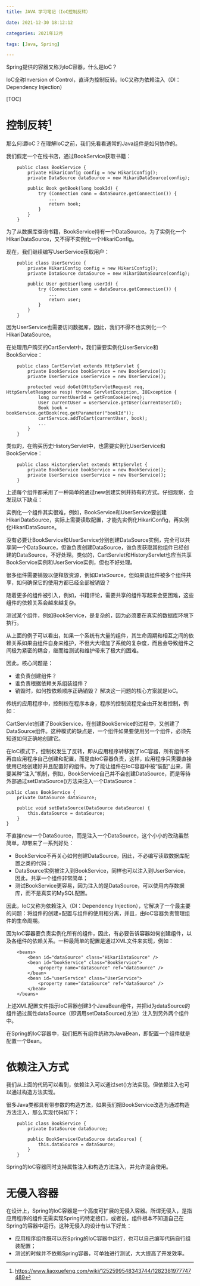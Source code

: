 ```yaml
---
title: JAVA 学习笔记（IoC控制反转）

date: 2021-12-30 18:12:12  

categories: 2021年12月

tags: [Java, Spring]

---
```


Spring提供的容器又称为IoC容器，什么是IoC？

IoC全称Inversion of Control，直译为控制反转。IoC又称为依赖注入（DI：Dependency Injection）

<!-- more -->

[TOC]

# 控制反转[^1]

那么何谓IoC？在理解IoC之前，我们先看看通常的Java组件是如何协作的。

我们假定一个在线书店，通过BookService获取书籍：

```    
    public class BookService {
        private HikariConfig config = new HikariConfig();
        private DataSource dataSource = new HikariDataSource(config);
    
        public Book getBook(long bookId) {
            try (Connection conn = dataSource.getConnection()) {
                ...
                return book;
            }
        }
    }

```
为了从数据库查询书籍，BookService持有一个DataSource。为了实例化一个HikariDataSource，又不得不实例化一个HikariConfig。

现在，我们继续编写UserService获取用户：

```
    public class UserService {
        private HikariConfig config = new HikariConfig();
        private DataSource dataSource = new HikariDataSource(config);
    
        public User getUser(long userId) {
            try (Connection conn = dataSource.getConnection()) {
                ...
                return user;
            }
        }
    }
```
因为UserService也需要访问数据库，因此，我们不得不也实例化一个HikariDataSource。

在处理用户购买的CartServlet中，我们需要实例化UserService和BookService：

```
    public class CartServlet extends HttpServlet {
        private BookService bookService = new BookService();
        private UserService userService = new UserService();
    
        protected void doGet(HttpServletRequest req, HttpServletResponse resp) throws ServletException, IOException {
            long currentUserId = getFromCookie(req);
            User currentUser = userService.getUser(currentUserId);
            Book book = bookService.getBook(req.getParameter("bookId"));
            cartService.addToCart(currentUser, book);
            ...
        }
    }
```
类似的，在购买历史HistoryServlet中，也需要实例化UserService和BookService：
```
    public class HistoryServlet extends HttpServlet {
        private BookService bookService = new BookService();
        private UserService userService = new UserService();
    }
```
上述每个组件都采用了一种简单的通过new创建实例并持有的方式。仔细观察，会发现以下缺点：

实例化一个组件其实很难，例如，BookService和UserService要创建HikariDataSource，实际上需要读取配置，才能先实例化HikariConfig，再实例化HikariDataSource。

没有必要让BookService和UserService分别创建DataSource实例，完全可以共享同一个DataSource，但谁负责创建DataSource，谁负责获取其他组件已经创建的DataSource，不好处理。类似的，CartServlet和HistoryServlet也应当共享BookService实例和UserService实例，但也不好处理。

很多组件需要销毁以便释放资源，例如DataSource，但如果该组件被多个组件共享，如何确保它的使用方都已经全部被销毁？

随着更多的组件被引入，例如，书籍评论，需要共享的组件写起来会更困难，这些组件的依赖关系会越来越复杂。

测试某个组件，例如BookService，是复杂的，因为必须要在真实的数据库环境下执行。

从上面的例子可以看出，如果一个系统有大量的组件，其生命周期和相互之间的依赖关系如果由组件自身来维护，不但大大增加了系统的复杂度，而且会导致组件之间极为紧密的耦合，继而给测试和维护带来了极大的困难。

因此，核心问题是：

- 谁负责创建组件？
- 谁负责根据依赖关系组装组件？
- 销毁时，如何按依赖顺序正确销毁？
解决这一问题的核心方案就是IoC。

传统的应用程序中，控制权在程序本身，程序的控制流程完全由开发者控制，例如：

CartServlet创建了BookService，在创建BookService的过程中，又创建了DataSource组件。这种模式的缺点是，一个组件如果要使用另一个组件，必须先知道如何正确地创建它。

在IoC模式下，控制权发生了反转，即从应用程序转移到了IoC容器，所有组件不再由应用程序自己创建和配置，而是由IoC容器负责，这样，应用程序只需要直接使用已经创建好并且配置好的组件。为了能让组件在IoC容器中被“装配”出来，需要某种“注入”机制，例如，BookService自己并不会创建DataSource，而是等待外部通过setDataSource()方法来注入一个DataSource：

```
public class BookService {
    private DataSource dataSource;

    public void setDataSource(DataSource dataSource) {
        this.dataSource = dataSource;
    }
}
```

不直接new一个DataSource，而是注入一个DataSource，这个小小的改动虽然简单，却带来了一系列好处：

- BookService不再关心如何创建DataSource，因此，不必编写读取数据库配置之类的代码；
- DataSource实例被注入到BookService，同样也可以注入到UserService，因此，共享一个组件非常简单；
- 测试BookService更容易，因为注入的是DataSource，可以使用内存数据库，而不是真实的MySQL配置。

因此，IoC又称为依赖注入（DI：Dependency Injection），它解决了一个最主要的问题：将组件的创建+配置与组件的使用相分离，并且，由IoC容器负责管理组件的生命周期。

因为IoC容器要负责实例化所有的组件，因此，有必要告诉容器如何创建组件，以及各组件的依赖关系。一种最简单的配置是通过XML文件来实现，例如：
```
    <beans>
        <bean id="dataSource" class="HikariDataSource" />
        <bean id="bookService" class="BookService">
            <property name="dataSource" ref="dataSource" />
        </bean>
        <bean id="userService" class="UserService">
            <property name="dataSource" ref="dataSource" />
        </bean>
    </beans>
```
上述XML配置文件指示IoC容器创建3个JavaBean组件，并把id为dataSource的组件通过属性dataSource（即调用setDataSource()方法）注入到另外两个组件中。

在Spring的IoC容器中，我们把所有组件统称为JavaBean，即配置一个组件就是配置一个Bean。

# 依赖注入方式
我们从上面的代码可以看到，依赖注入可以通过set()方法实现。但依赖注入也可以通过构造方法实现。

很多Java类都具有带参数的构造方法，如果我们把BookService改造为通过构造方法注入，那么实现代码如下：
```
    public class BookService {
        private DataSource dataSource;
    
        public BookService(DataSource dataSource) {
            this.dataSource = dataSource;
        }
    }
```
Spring的IoC容器同时支持属性注入和构造方法注入，并允许混合使用。

# 无侵入容器
在设计上，Spring的IoC容器是一个高度可扩展的无侵入容器。所谓无侵入，是指应用程序的组件无需实现Spring的特定接口，或者说，组件根本不知道自己在Spring的容器中运行。这种无侵入的设计有以下好处：

- 应用程序组件既可以在Spring的IoC容器中运行，也可以自己编写代码自行组装配置；
- 测试的时候并不依赖Spring容器，可单独进行测试，大大提高了开发效率。




[^1]:https://www.liaoxuefeng.com/wiki/1252599548343744/1282381977747489